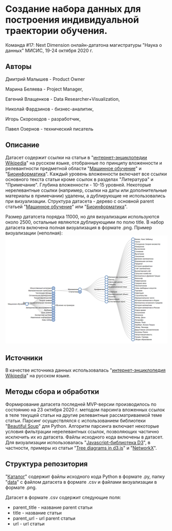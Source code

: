 # Создание набора данных для построения индивидуальной траектории обучения. 
Команда #17: Next Dimension онлайн-дататона магистратуры "Наука о данных" МИСИС, 19-24 октября 2020 г.

## Авторы
Дмитрий Малышев - Product Owner

Марина Беляева - Project Manager, 

Евгений Влащенков - Data Researcher+Visualization, 

Николай Фардзинов - бизнес-аналитик, 

Игорь Скороходов - разработчик, 

Павел Озернов - технический писатель

## Описание
Датасет содержит ссылки на статьи в "[интернет-энциклопедии Wikipedia](https://ru.wikipedia.org)" на русском языке, 
отобранные по принципу вложенности и релевантности предметной области "[Машинное обучение](https://ru.wikipedia.org/wiki/%D0%9C%D0%B0%D1%88%D0%B8%D0%BD%D0%BD%D0%BE%D0%B5_%D0%BE%D0%B1%D1%83%D1%87%D0%B5%D0%BD%D0%B8%D0%B5)"
и "[Биоинформатика](https://ru.wikipedia.org/wiki/%D0%91%D0%B8%D0%BE%D0%B8%D0%BD%D1%84%D0%BE%D1%80%D0%BC%D0%B0%D1%82%D0%B8%D0%BA%D0%B0)". 
Каждый уровень вложенности включает все ссылки основного текста статьи кроме ссылок в разделах "Литература" и "Примечание". 
Глубина вложенности - 10-15 уровней. Некоторые нерелевантные ссылки (например, ссылки на даты или дополнительные материалы в примечании) удалены, а дублирующие не использовались при визуализации.
Структура датасета - дерево с основной parent статьей "[Машинное обучение](https://ru.wikipedia.org/wiki/%D0%9C%D0%B0%D1%88%D0%B8%D0%BD%D0%BD%D0%BE%D0%B5_%D0%BE%D0%B1%D1%83%D1%87%D0%B5%D0%BD%D0%B8%D0%B5)"
или "[Биоинформатика](https://ru.wikipedia.org/wiki/%D0%91%D0%B8%D0%BE%D0%B8%D0%BD%D1%84%D0%BE%D1%80%D0%BC%D0%B0%D1%82%D0%B8%D0%BA%D0%B0)". 

Размер дататсета порядка 11000, но для визуализации используются около 2500, остальные являются дублирующими по полю title. В набор датасета включена полная визуализация в формате .png. Пример визуализации (неполная): ![](src/Tree_Example_-_Google_Chrome_2020-10-22_21.13.55.png)

## Источники
В качестве источника данных использовалась "[интернет-энциклопедия Wikipedia](https://ru.wikipedia.org)" на русском языке.

## Методы сбора и обработки
Формирование датасета последней MVP-версии производилось по состоянию на 23 октября 2020 г. методом парсинга вложенных ссылок в теле текущей статьи на 
другие релевантные рассматриваемой теме статьи. Парсинг осуществлялся с использованием библиотеки 
"[Beautiful Soup](https://www.crummy.com/software/BeautifulSoup/bs4/doc/)" для Python. 
Алгоритм парсинга включает некоторые условия фильтрации нерелевантных ссылок, позволяющих частично исключить их из датасета. Файлы исходного кода включены в датасет. 
Для визуализации использовалась "[Javascript-библиотека D3](https://d3js.org/)", в частности, примеры из статьи 
"[Tree diagrams in d3.js](http://www.d3noob.org/2014/01/tree-diagrams-in-d3js_11.html)" и 
"[NetworkX](https://networkx.org/documentation/stable/tutorial.html)".

## Структура репозитория
"[Каталог](https://github.com/NextDimension-Team17/Hackaton1/)" содержит файлы исходного кода Python в формате .py, папку "[data](https://github.com/NextDimension-Team17/Hackaton1/tree/main/data)" с файлом датасета в формате .csv и файлами визуализации в формате .png.

Датасет в формате .csv содержит следующие поля: 
* parent_title - название parent статьи
* title - название статьи
* parent_url - url parent статьи  
* url - url статьи



